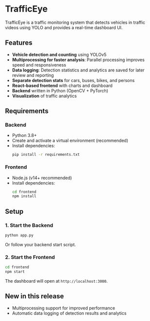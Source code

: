 # TrafficEye

TrafficEye is a traffic monitoring system that detects vehicles in traffic videos using YOLO and provides a real-time dashboard UI.

## Features

- **Vehicle detection and counting** using YOLOv5
- **Multiprocessing for faster analysis**: Parallel processing improves speed and responsiveness
- **Data logging**: Detection statistics and analytics are saved for later review and reporting
- **Separate detection stats** for cars, buses, bikes, and persons
- **React-based frontend** with charts and dashboard
- **Backend** written in Python (OpenCV + PyTorch)
- **Visualization** of traffic analytics

## Requirements

### Backend

- Python 3.8+
- Create and activate a virtual environment (recommended)
- Install dependencies:
  ```bash
  pip install -r requirements.txt
  ```

### Frontend

- Node.js (v14+ recommended)
- Install dependencies:
  ```bash
  cd frontend
  npm install
  ```

## Setup

### 1. Start the Backend

```bash
python app.py
```
Or follow your backend start script.

### 2. Start the Frontend

```bash
cd frontend
npm start
```
The dashboard will open at `http://localhost:3000`.

## New in this release

- Multiprocessing support for improved performance
- Automatic data logging of detection results and analytics
